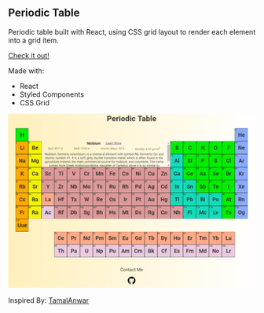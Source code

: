 ## Periodic Table 

Periodic table built with React, using CSS grid layout to render each element into a grid item. 

[Check it out!](https://emwp-periodic-table.netlify.com "Periodic Table")


Made with:
- React
- Styled Components
- CSS Grid

![Periodic Table](/src/imgs/screenshot.png)


Inspired By: [TamalAnwar](https://github.com/TamalAnwar/periodic-table)
